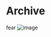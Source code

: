 # Archive
fear
![image](https://user-images.githubusercontent.com/98271266/207688048-2563d71f-b417-4719-97d0-30125eda9609.png)
